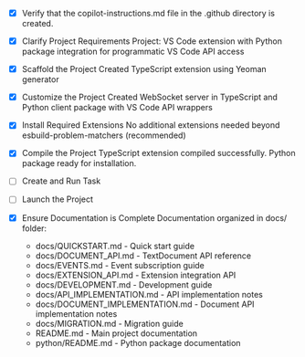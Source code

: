 <!-- Use this file to provide workspace-specific custom instructions to Copilot. For more details, visit https://code.visualstudio.com/docs/copilot/copilot-customization#_use-a-githubcopilotinstructionsmd-file -->
- [x] Verify that the copilot-instructions.md file in the .github directory is created.

- [x] Clarify Project Requirements
	Project: VS Code extension with Python package integration for programmatic VS Code API access

- [x] Scaffold the Project
	Created TypeScript extension using Yeoman generator
	<!--
	Ensure that the previous step has been marked as completed.
	Call project setup tool with projectType parameter.
	Run scaffolding command to create project files and folders.
	Use '.' as the working directory.
	If no appropriate projectType is available, search documentation using available tools.
	Otherwise, create the project structure manually using available file creation tools.
	-->

- [x] Customize the Project
	Created WebSocket server in TypeScript and Python client package with VS Code API wrappers
	<!--
	Verify that all previous steps have been completed successfully and you have marked the step as completed.
	Develop a plan to modify codebase according to user requirements.
	Apply modifications using appropriate tools and user-provided references.
	Skip this step for "Hello World" projects.
	-->

- [x] Install Required Extensions
	No additional extensions needed beyond esbuild-problem-matchers (recommended)

- [x] Compile the Project
	TypeScript extension compiled successfully. Python package ready for installation.
	<!--
	Verify that all previous steps have been completed.
	Install any missing dependencies.
	Run diagnostics and resolve any issues.
	Check for markdown files in project folder for relevant instructions on how to do this.
	-->

- [ ] Create and Run Task
	<!--
	Verify that all previous steps have been completed.
	Check https://code.visualstudio.com/docs/debugtest/tasks to determine if the project needs a task. If so, use the create_and_run_task to create and launch a task based on package.json, README.md, and project structure.
	Skip this step otherwise.
	 -->

- [ ] Launch the Project
	<!--
	Verify that all previous steps have been completed.
	Prompt user for debug mode, launch only if confirmed.
	 -->

- [x] Ensure Documentation is Complete
	Documentation organized in docs/ folder:
	- docs/QUICKSTART.md - Quick start guide
	- docs/DOCUMENT_API.md - TextDocument API reference
	- docs/EVENTS.md - Event subscription guide
	- docs/EXTENSION_API.md - Extension integration API
	- docs/DEVELOPMENT.md - Development guide
	- docs/API_IMPLEMENTATION.md - API implementation notes
	- docs/DOCUMENT_IMPLEMENTATION.md - Document API implementation notes
	- docs/MIGRATION.md - Migration guide
	- README.md - Main project documentation
	- python/README.md - Python package documentation
